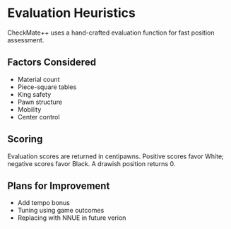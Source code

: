 
# Evaluation Heuristics

CheckMate++ uses a hand-crafted evaluation function for fast position assessment.

## Factors Considered

- Material count
- Piece-square tables
- King safety
- Pawn structure
- Mobility
- Center control

## Scoring

Evaluation scores are returned in centipawns. Positive scores favor White; negative scores favor Black. A drawish position returns 0.

## Plans for Improvement

- Add tempo bonus
- Tuning using game outcomes
- Replacing with NNUE in future verion